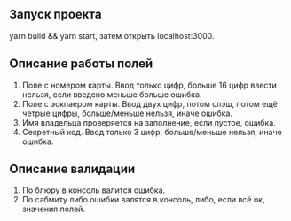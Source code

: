 ## Запуск проекта

yarn build && yarn start, затем открыть localhost:3000.

## Описание работы полей
1. Поле с номером карты. Ввод только цифр, больше 16 цифр ввести нельзя, если введено меньше больше ошибка.
2. Поле с эскпаером карты. Ввод двух цифр, потом слэш, потом ещё четрые цифры, больше/меньше нельзя, иначе ошибка.
3. Имя владельца проверяется на заполнение, если пустое, ошибка.
4. Секретный код. Ввод только 3 цифр, больше/меньше нельзя, иначе ошибка.

## Описание валидации
1. По блюру в консоль валится ошибка.
2. По сабмиту либо ошибки валятся в консоль, либо, если всё ок, значения полей.
